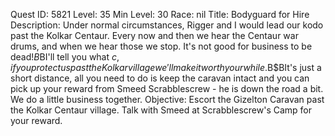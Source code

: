 Quest ID: 5821
Level: 35
Min Level: 30
Race: nil
Title: Bodyguard for Hire 
Description: Under normal circumstances, Rigger and I would lead our kodo past the Kolkar Centaur. Every now and then we hear the Centaur war drums, and when we hear those we stop. It's not good for business to be dead!$B$BI'll tell you what $c, if you protect us past the Kolkar village we'll make it worth your while.$B$BIt's just a short distance, all you need to do is keep the caravan intact and you can pick up your reward from Smeed Scrabblescrew - he is down the road a bit. We do a little business together.
Objective: Escort the Gizelton Caravan past the Kolkar Centaur village. Talk with Smeed at Scrabblescrew's Camp for your reward.
